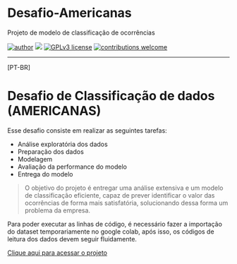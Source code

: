 # Desafio-Americanas
Projeto de modelo de classificação de ocorrências

[![author](https://img.shields.io/badge/author-YanniDhevictor-red.svg)](https://www.linkedin.com/in/rafael-n-duarte/) [![](https://img.shields.io/badge/python-3.7+-blue.svg)](https://www.python.org/downloads/release/python-365/) [![GPLv3 license](https://img.shields.io/badge/License-GPLv3-blue.svg)](http://perso.crans.org/besson/LICENSE.html) [![contributions welcome](https://img.shields.io/badge/contributions-welcome-brightgreen.svg?style=flat)](https://github.com/Yanni-Dhevictor/Yanni-Dhevictor)
- - - 
[PT-BR]
# Desafio de Classificação de dados (AMERICANAS)


Esse desafio consiste em realizar as seguintes tarefas:

* Análise exploratória dos dados
* Preparação dos dados
* Modelagem
* Avaliação da performance do modelo
* Entrega do modelo

> O objetivo do projeto é entregar uma análise extensiva e um modelo de classificação eficiente, capaz de prever identificar o valor das ocorrências de forma mais satisfatória, solucionando dessa forma um problema da empresa.

Para poder executar as linhas de código, é necessário fazer a importação do dataset temporariamente no google colab, após isso, os códigos de leitura dos dados devem seguir fluidamente.

[Clique aqui para acessar o projeto](https://colab.research.google.com/drive/1dtVCBOisVb5fchkzVU7Wvb_rHowHq1-0?usp=sharing)
